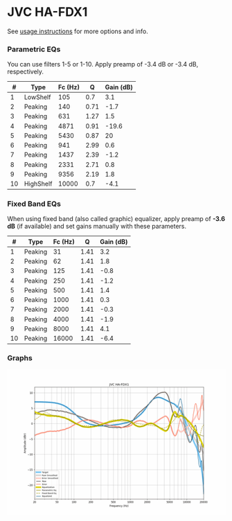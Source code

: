 # JVC HA-FDX1
See [usage instructions](https://github.com/jaakkopasanen/AutoEq#usage) for more options and info.

### Parametric EQs
You can use filters 1-5 or 1-10. Apply preamp of -3.4 dB or -3.4 dB, respectively.

|   # | Type      |   Fc (Hz) |    Q |   Gain (dB) |
|-----|-----------|-----------|------|-------------|
|   1 | LowShelf  |       105 | 0.7  |         3.1 |
|   2 | Peaking   |       140 | 0.71 |        -1.7 |
|   3 | Peaking   |       631 | 1.27 |         1.5 |
|   4 | Peaking   |      4871 | 0.91 |       -19.6 |
|   5 | Peaking   |      5430 | 0.87 |        20   |
|   6 | Peaking   |       941 | 2.99 |         0.6 |
|   7 | Peaking   |      1437 | 2.39 |        -1.2 |
|   8 | Peaking   |      2331 | 2.71 |         0.8 |
|   9 | Peaking   |      9356 | 2.19 |         1.8 |
|  10 | HighShelf |     10000 | 0.7  |        -4.1 |

### Fixed Band EQs
When using fixed band (also called graphic) equalizer, apply preamp of **-3.6 dB** (if available) and set gains manually with these parameters.

|   # | Type    |   Fc (Hz) |    Q |   Gain (dB) |
|-----|---------|-----------|------|-------------|
|   1 | Peaking |        31 | 1.41 |         3.2 |
|   2 | Peaking |        62 | 1.41 |         1.8 |
|   3 | Peaking |       125 | 1.41 |        -0.8 |
|   4 | Peaking |       250 | 1.41 |        -1.2 |
|   5 | Peaking |       500 | 1.41 |         1.4 |
|   6 | Peaking |      1000 | 1.41 |         0.3 |
|   7 | Peaking |      2000 | 1.41 |        -0.3 |
|   8 | Peaking |      4000 | 1.41 |        -1.9 |
|   9 | Peaking |      8000 | 1.41 |         4.1 |
|  10 | Peaking |     16000 | 1.41 |        -6.4 |

### Graphs
![](./JVC%20HA-FDX1.png)
